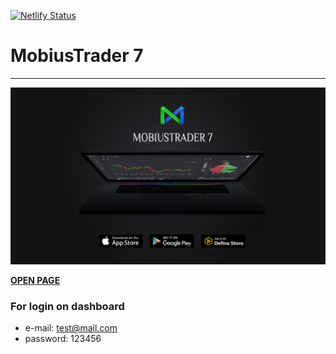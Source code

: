 [![Netlify Status](https://api.netlify.com/api/v1/badges/e2610202-f214-494a-803b-cf05cfc26ef2/deploy-status)](https://app.netlify.com/sites/mobius/deploys)

# MobiusTrader 7

---

![Mobius Trader 7](https://raw.githubusercontent.com/definaru/mobius_trade/master/img/7.jpg)

**[OPEN PAGE](https://mobius.netlify.app)**


### For login on dashboard

- e-mail: test@mail.com
- password: 123456

